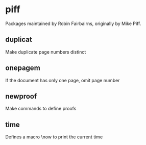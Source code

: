 # piff

Packages maintained by Robin Fairbairns, originally by Mike Piff.

## duplicat

Make duplicate page numbers distinct

## onepagem

If the document has only one page, omit page number


## newproof

Make commands to define proofs

## time

Defines a macro \now to print the current time
